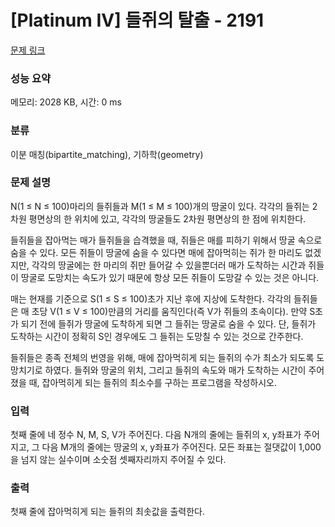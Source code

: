 # [Platinum IV] 들쥐의 탈출 - 2191 

[문제 링크](https://www.acmicpc.net/problem/2191) 

### 성능 요약

메모리: 2028 KB, 시간: 0 ms

### 분류

이분 매칭(bipartite_matching), 기하학(geometry)

### 문제 설명

<p>N(1 ≤ N ≤ 100)마리의 들쥐들과 M(1 ≤ M ≤ 100)개의 땅굴이 있다. 각각의 들쥐는 2차원 평면상의 한 위치에 있고, 각각의 땅굴들도 2차원 평면상의 한 점에 위치한다.</p>

<p>들쥐들을 잡아먹는 매가 들쥐들을 습격했을 때, 쥐들은 매를 피하기 위해서 땅굴 속으로 숨을 수 있다. 모든 쥐들이 땅굴에 숨을 수 있다면 매에 잡아먹히는 쥐가 한 마리도 없겠지만, 각각의 땅굴에는 한 마리의 쥐만 들어갈 수 있을뿐더러 매가 도착하는 시간과 쥐들이 땅굴로 도망치는 속도가 있기 때문에 항상 모든 쥐들이 도망갈 수 있는 것은 아니다.</p>

<p>매는 현재를 기준으로 S(1 ≤ S ≤ 100)초가 지난 후에 지상에 도착한다. 각각의 들쥐들은 매 초당 V(1 ≤ V ≤ 100)만큼의 거리를 움직인다(즉 V가 쥐들의 초속이다). 만약 S초가 되기 전에 들쥐가 땅굴에 도착하게 되면 그 들쥐는 땅굴로 숨을 수 있다. 단, 들쥐가 도착하는 시간이 정확히 S인 경우에도 그 들쥐는 도망칠 수 있는 것으로 간주한다.</p>

<p>들쥐들은 종족 전체의 번영을 위해, 매에 잡아먹히게 되는 들쥐의 수가 최소가 되도록 도망치기로 하였다. 들쥐와 땅굴의 위치, 그리고 들쥐의 속도와 매가 도착하는 시간이 주어졌을 때, 잡아먹히게 되는 들쥐의 최소수를 구하는 프로그램을 작성하시오.</p>

### 입력 

 <p>첫째 줄에 네 정수 N, M, S, V가 주어진다. 다음 N개의 줄에는 들쥐의 x, y좌표가 주어지고, 그 다음 M개의 줄에는 땅굴의 x, y좌표가 주어진다. 모든 좌표는 절댓값이 1,000을 넘지 않는 실수이며 소숫점 셋째자리까지 주어질 수 있다.</p>

### 출력 

 <p>첫째 줄에 잡아먹히게 되는 들쥐의 최솟값을 출력한다.</p>

